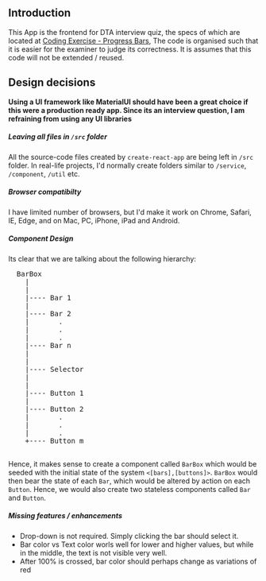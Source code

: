 ## Introduction

This App is the frontend for DTA interview quiz, the specs of which are located at [Coding Exercise - Progress Bars](https://coding-exercise-bba593b.apps.y.cld.gov.au/),
The code is organised such that it is easier for the examiner to judge its correctness. It is assumes that this code will not be extended / reused.
 
 ## Design decisions
 
 **Using a UI framework like MaterialUI should have been a great choice if this were a production ready app. Since its an interview question, I am refraining from using any UI libraries**
 
 ##### Leaving all files in `/src` folder
 All the source-code files created by `create-react-app` are being left in `/src` folder. In real-life projects, I'd normally create folders similar to `/service`, `/component`, `/util` etc. 
 
 ##### Browser compatibilty
 I have limited number of browsers, but I'd make it work on Chrome, Safari, IE, Edge, and on Mac, PC, iPhone, iPad and Android.
 
 ##### Component Design
 Its clear that we are talking about the following hierarchy:
 
 <pre>
  BarBox
    |
    |
    |---- Bar 1
    |
    |---- Bar 2
    |       .
    |       .
    |       .
    |---- Bar n
    |
    |
    |---- Selector    
    |
    |
    |---- Button 1
    |
    |---- Button 2
    |       .
    |       .
    |       .
    +---- Button m
 </pre>   
    
Hence, it makes sense to  create a component called `BarBox` which would be seeded with the initial state of the system `<[bars],[buttons]>`. 
`BarBox` would then bear the state of each `Bar`, which would be altered by action on each `Button`. Hence, we would also create two stateless 
components called `Bar` and `Button`.

 ##### Missing features / enhancements
 
* Drop-down is not required. Simply clicking the bar should select it.
* Bar color vs Text color worls well for lower and higher values, but while in the middle, the text is not visible very well.
* After 100% is crossed, bar color should perhaps change as variations of red



































